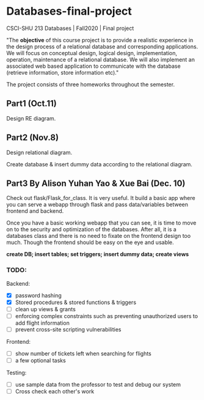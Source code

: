 # Databases-final-project

CSCI-SHU 213 Databases | Fall2020 | Final project

"The **objective** of this course project is to provide a realistic experience in the design process of a relational database and corresponding applications. We will focus on conceptual design, logical design, implementation, operation, maintenance of a relational database. We will also implement an associated web based application to communicate with the database (retrieve information, store information etc)."

The project consists of three homeworks throughout the semester.

## Part1 (Oct.11)

Design RE diagram.

## Part2 (Nov.8)

Design relational diagram.

Create database & insert dummy data according to the relational diagram.

## Part3 **By Alison Yuhan Yao & Xue Bai** (Dec. 10)

Check out flask/Flask_for_class. It is very useful. It build a basic app where you can serve a webapp through flask and pass data/variables between frontend and backend.

Once you have a basic working webapp that you can see, it is time to move on to the security and optimization of the databases. After all, it is a databases class and there is no need to fixate on the frontend design too much. Though the frontend should be easy on the eye and usable.

**create DB; insert tables; set triggers; insert dummy data; create views**

### TODO:

Backend:

- [x] password hashing
- [x] Stored procedures & stored functions & triggers
- [ ] clean up views & grants
- [ ] enforcing complex constraints such as preventing unauthorized users to add flight information
- [ ] prevent cross-site scripting vulnerabilities

Frontend:

- [ ] show number of tickets left when searching for flights
- [ ] a few optional tasks

Testing:

- [ ] use sample data from the professor to test and debug our system
- [ ] Cross check each other's work
